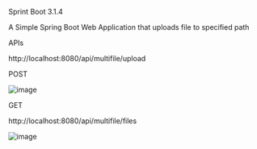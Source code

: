 Sprint Boot 3.1.4

A Simple Spring Boot Web Application that uploads file to specified path

APIs

http://localhost:8080/api/multifile/upload

POST

![image](https://github.com/srss-pocs/springboot-multiple-files-upload-file-system/assets/145287517/a916fd2d-ee0d-4309-9da7-2e4103ff8c26)


GET

http://localhost:8080/api/multifile/files

![image](https://github.com/srss-pocs/springboot-multiple-files-upload-file-system/assets/145287517/f072b3ae-b6ed-4e74-a91e-cafdcccc5830)


